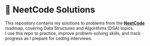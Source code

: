 # 🧩 NeetCode Solutions

This repository contains my solutions to problems from the **[NeetCode](https://neetcode.io/)** roadmap, covering Data Structures and Algorithms (DSA) topics.  
I use this repo to practice, improve problem-solving skills, and track progress as I prepare for coding interviews.
